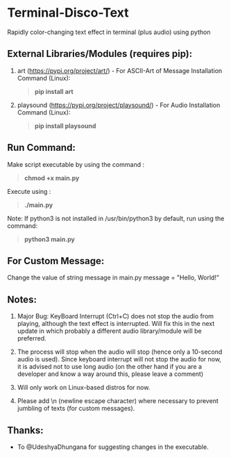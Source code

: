 # Terminal-Disco-Text
Rapidly color-changing text effect in terminal (plus audio) using python

## External Libraries/Modules (requires pip):

1) art (https://pypi.org/project/art/) - For ASCII-Art of Message
   Installation Command (Linux): 
      > **pip install art**

2) playsound (https://pypi.org/project/playsound/) - For Audio
   Installation Command (Linux):
      > **pip install playsound**
      
## Run Command:

  Make script executable by using the command : 
  > **chmod +x main.py**

  Execute using :
  > **./main.py**
  
  Note: If python3 is not installed in /usr/bin/python3 by default, run using the command:
  > **python3 main.py**
 
## For Custom Message:

  Change the value of string message in main.py
  message = "Hello, World!"
 
## Notes:

  1) Major Bug: KeyBoard Interrupt (Ctrl+C) does not stop the audio from playing, although the text effect is interrupted. 
                Will fix this in the next update in which probably a different audio library/module will be preferred.
  
  2) The process will stop when the audio will stop (hence only a 10-second audio is used). Since keyboard interrupt
     will not stop the audio for now, it is advised not to use long audio (on the other hand if you are a developer
     and know a way around this, please leave a comment)
     
  3) Will only work on Linux-based distros for now.

  4) Please add \n (newline escape character) where necessary to prevent jumbling of texts (for custom messages). 
 
 ## Thanks:
 
 * To @UdeshyaDhungana for suggesting changes in the executable.
